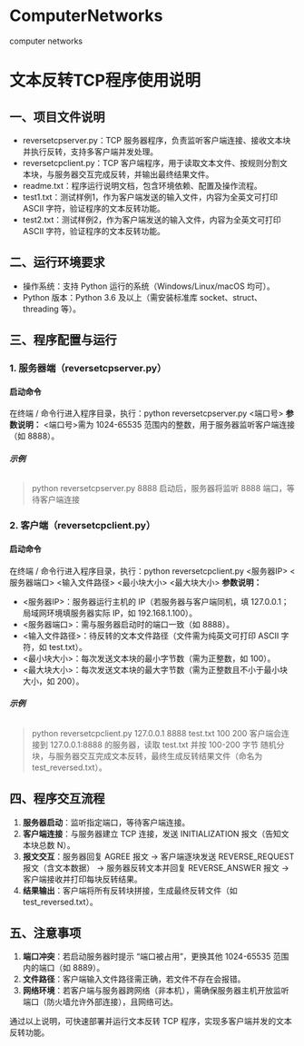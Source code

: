 # ComputerNetworks
 computer networks

# **文本反转TCP程序使用说明**

## **一、项目文件说明**
- reversetcpserver.py：TCP 服务器程序，负责监听客户端连接、接收文本块并执行反转，支持多客户端并发处理。
- reversetcpclient.py：TCP 客户端程序，用于读取文本文件、按规则分割文本块，与服务器交互完成反转，并输出最终结果文件。
- readme.txt：程序运行说明文档，包含环境依赖、配置及操作流程。
- test1.txt：测试样例1，作为客户端发送的输入文件，内容为全英文可打印 ASCII 字符，验证程序的文本反转功能。
- test2.txt：测试样例2，作为客户端发送的输入文件，内容为全英文可打印 ASCII 字符，验证程序的文本反转功能。


## **二、运行环境要求**
- 操作系统：支持 Python 运行的系统（Windows/Linux/macOS 均可）。
- Python 版本：Python 3.6 及以上（需安装标准库 socket、struct、threading 等）。

## **三、程序配置与运行**
### **1. 服务器端（reversetcpserver.py）**
#### **启动命令**
在终端 / 命令行进入程序目录，执行：python reversetcpserver.py <端口号>
**参数说明：**
<端口号>需为 1024-65535 范围内的整数，用于服务器监听客户端连接（如 8888）。
###### **示例**
> python reversetcpserver.py 8888
启动后，服务器将监听 8888 端口，等待客户端连接
### **2. 客户端（reversetcpclient.py）**
#### **启动命令**
在终端 / 命令行进入程序目录，执行：python reversetcpclient.py <服务器IP> <服务器端口> <输入文件路径> <最小块大小> <最大块大小>
**参数说明：**
- <服务器IP>：服务器运行主机的 IP（若服务器与客户端同机，填 127.0.0.1；局域网环境填服务器实际 IP，如 192.168.1.100）。
- <服务器端口>：需与服务器启动时的端口一致（如 8888）。
- <输入文件路径>：待反转的文本文件路径（文件需为纯英文可打印 ASCII 字符，如 test.txt）。
- <最小块大小>：每次发送文本块的最小字节数（需为正整数，如 100）。
- <最大块大小>：每次发送文本块的最大字节数（需为正整数且不小于最小块大小，如 200）。
###### **示例**
> python reversetcpclient.py 127.0.0.1 8888 test.txt 100 200
客户端会连接到 127.0.0.1:8888 的服务器，读取 test.txt 并按 100-200 字节 随机分块，与服务器交互完成文本反转，最终生成反转结果文件（命名为 test_reversed.txt）。

## 四、**程序交互流程**
1. **服务器启动**：监听指定端口，等待客户端连接。
2. **客户端连接**：与服务器建立 TCP 连接，发送 INITIALIZATION 报文（告知文本块总数 N）。
3. **报文交互**：服务器回复 AGREE 报文 → 客户端逐块发送 REVERSE_REQUEST 报文（含文本数据） → 服务器反转文本并回复 REVERSE_ANSWER 报文 → 客户端接收并打印每块反转结果。
4. **结果输出**：客户端将所有反转块拼接，生成最终反转文件（如 test_reversed.txt）。

## **五、注意事项**
1. **端口冲突**：若启动服务器时提示 “端口被占用”，更换其他 1024-65535 范围内的端口（如 8889）。
2. **文件路径**：客户端输入文件路径需正确，若文件不存在会报错。
3. **网络环境**：若客户端与服务器跨网络（非本机），需确保服务器主机开放监听端口（防火墙允许外部连接），且网络可达。

通过以上说明，可快速部署并运行文本反转 TCP 程序，实现多客户端并发的文本反转功能。
